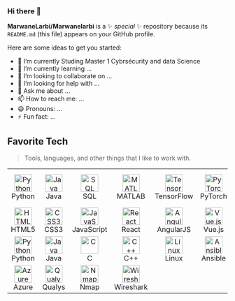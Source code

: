 ### Hi there 👋


**MarwaneLarbi/Marwanelarbi** is a ✨ _special_ ✨ repository because its `README.md` (this file) appears on your GitHub profile.

Here are some ideas to get you started:

- 🔭 I’m currently Studing  Master 1 Cybrsécurity and data Science
- 🌱 I’m currently learning ...
- 👯 I’m looking to collaborate on ...
- 🤔 I’m looking for help with ...
- 💬 Ask me about ...
- 📫 How to reach me: ...
- 😄 Pronouns: ...
- ⚡ Fun fact: ...


<h2 align="left" id="macropower-tech">Favorite Tech</h2>

> Tools, languages, and other things that I like to work with.
<table>
  <tr>
    <td align="center">
      <img src="https://cdn.jsdelivr.net/gh/devicons/devicon/icons/python/python-original.svg" alt="Python" width="40" height="40" /><br>Python
    </td>
    <td align="center">
      <img src="https://cdn.jsdelivr.net/gh/devicons/devicon/icons/java/java-original.svg" alt="Java" width="40" height="40" /><br>Java
    </td>
    <td align="center">
      <img src="https://cdn.jsdelivr.net/gh/devicons/devicon/icons/mysql/mysql-original.svg" alt="SQL" width="40" height="40" /><br>SQL
    </td>
    <td align="center">
      <img src="https://cdn.jsdelivr.net/gh/devicons/devicon/icons/matlab/matlab-original.svg" alt="MATLAB" width="40" height="40" /><br>MATLAB
    </td>
    <td align="center">
      <img src="https://cdn.jsdelivr.net/gh/devicons/devicon/icons/tensorflow/tensorflow-original.svg" alt="TensorFlow" width="40" height="40" /><br>TensorFlow
    </td>
    <td align="center">
      <img src="https://cdn.jsdelivr.net/gh/devicons/devicon/icons/pytorch/pytorch-original.svg" alt="PyTorch" width="40" height="40" /><br>PyTorch
    </td>
    <td align="center">
      <img src="https://cdn.jsdelivr.net/gh/simple-icons/simple-icons/icons/tableau.svg" alt="Tableau Public" width="40" height="40" /><br>Tableau Public
    </td>
    <td align="center">
      <img src="https://cdn.jsdelivr.net/gh/simple-icons/simple-icons/icons/powerbi.svg" alt="Power BI" width="40" height="40" /><br>Power BI
    </td>
    <td align="center">
      <img src="https://cdn.jsdelivr.net/gh/simple-icons/simple-icons/icons/microsoftexcel.svg" alt="Macros" width="40" height="40" /><br>Macros
    </td>
    <td align="center">
      <img src="https://cdn.jsdelivr.net/gh/simple-icons/simple-icons/icons/azuredevops.svg" alt="Azure" width="40" height="40" /><br>Azure
    </td>
  </tr>
  <tr>
    <td align="center">
      <img src="https://cdn.jsdelivr.net/gh/devicons/devicon/icons/html5/html5-original.svg" alt="HTML5" width="40" height="40" /><br>HTML5
    </td>
    <td align="center">
      <img src="https://cdn.jsdelivr.net/gh/devicons/devicon/icons/css3/css3-original.svg" alt="CSS3" width="40" height="40" /><br>CSS3
    </td>
    <td align="center">
      <img src="https://cdn.jsdelivr.net/gh/devicons/devicon/icons/javascript/javascript-original.svg" alt="JavaScript" width="40" height="40" /><br>JavaScript
    </td>
    <td align="center">
      <img src="https://cdn.jsdelivr.net/gh/devicons/devicon/icons/react/react-original.svg" alt="React" width="40" height="40" /><br>React
    </td>
    <td align="center">
      <img src="https://cdn.jsdelivr.net/gh/devicons/devicon/icons/angularjs/angularjs-original.svg" alt="AngularJS" width="40" height="40" /><br>AngularJS
    </td>
    <td align="center">
      <img src="https://cdn.jsdelivr.net/gh/devicons/devicon/icons/vuejs/vuejs-original.svg" alt="Vue.js" width="40" height="40" /><br>Vue.js
    </td>
    <td align="center">
      <img src="https://cdn.jsdelivr.net/gh/devicons/devicon/icons/nodejs/nodejs-original.svg" alt="Node.js" width="40" height="40" /><br>Node.js
    </td>
    <td align="center">
      <img src="https://cdn.jsdelivr.net/gh/devicons/devicon/icons/express/express-original.svg" alt="Express.js" width="40" height="40" /><br>Express.js
    </td>
    <td align="center">
      <img src="https://cdn.jsdelivr.net/gh/devicons/devicon/icons/mongodb/mongodb-original.svg" alt="MongoDB" width="40" height="40" /><br>MongoDB
    </td>
    <td align="center">
      <img src="https://cdn.jsdelivr.net/gh/devicons/devicon/icons/git/git-original.svg" alt="Git" width="40" height="40" /><br>Git
    </td>
  </tr>
  <tr>
    <td align="center">
      <img src="https://cdn.jsdelivr.net/gh/devicons/devicon/icons/python/python-original.svg" alt="Python" width="40" height="40" /><br>Python
    </td>
    <td align="center">
      <img src="https://cdn.jsdelivr.net/gh/devicons/devicon/icons/java/java-original.svg" alt="Java" width="40" height="40" /><br>Java
    </td>
    <td align="center">
      <img src="https://cdn.jsdelivr.net/gh/devicons/devicon/icons/c/c-original.svg" alt="C" width="40" height="40" /><br>C
    </td>
    <td align="center">
      <img src="https://cdn.jsdelivr.net/gh/devicons/devicon/icons/cplusplus/cplusplus-original.svg" alt="C++" width="40" height="40" /><br>C++
    </td>
    <td align="center">
      <img src="https://cdn.jsdelivr.net/gh/devicons/devicon/icons/linux/linux-original.svg" alt="Linux" width="40" height="40" /><br>Linux
    </td>
    <td align="center">
      <img src="https://cdn.jsdelivr.net/gh/devicons/devicon/icons/ansible/ansible-original.svg" alt="Ansible" width="40" height="40" /><br>Ansible
    </td>
    <td align="center">
      <img src="https://cdn.jsdelivr.net/gh/devicons/devicon/icons/docker/docker-original.svg" alt="Docker" width="40" height="40" /><br>Docker
    </td>
    <td align="center">
      <img src="https://cdn.jsdelivr.net/gh/devicons/devicon/icons/kubernetes/kubernetes-plain.svg" alt="Kubernetes" width="40" height="40" /><br>Kubernetes
    </td>
    <td align="center">
      <img src="https://cdn.jsdelivr.net/gh/devicons/devicon/icons/ssh/ssh-original.svg" alt="SSH" width="40" height="40" /><br>SSH
    </td>
    <td align="center">
      <img src="https://cdn.jsdelivr.net/gh/devicons/devicon/icons/owasp/owasp-original.svg" alt="OWASP" width="40" height="40" /><br>OWASP
    </td>
      </tr>

 <tr>
    <td align="center">
      <img src="https://cdn.jsdelivr.net/gh/simple-icons/simple-icons/icons/azure.svg" alt="Azure" width="40" height="40" /><br>Azure
    </td>
    <td align="center">
      <img src="https://cdn.jsdelivr.net/gh/simple-icons/simple-icons/icons/qualys.svg" alt="Qualys" width="40" height="40" /><br>Qualys
    </td>
    <td align="center">
      <img src="https://cdn.jsdelivr.net/gh/simple-icons/simple-icons/icons/nmap.svg" alt="Nmap" width="40" height="40" /><br>Nmap
    </td>
    <td align="center">
      <img src="https://cdn.jsdelivr.net/gh/simple-icons/simple-icons/icons/wireshark.svg" alt="Wireshark" width="40" height="40" /><br>Wireshark
    </td>
  </tr>
</table>
